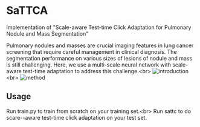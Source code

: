 # SaTTCA
Implementation of "Scale-aware Test-time Click Adaptation for Pulmonary Nodule and Mass Segmentation"

Pulmonary nodules and masses are crucial imaging features in lung cancer screening that require careful management in clinical diagnosis. The segmentation performance on various sizes of lesions of nodule and mass is still challenging. Here, we use a multi-scale neural network with scale-aware test-time adaptation to address this challenge.\<br>
![introduction](http://github.com//SplinterLi/SaTTCA/main/figures/introduction.png)\<br>
![method](http://github.com//SplinterLi/SaTTCA/main/figures/method.png)
## Usage
Run train.py to train from scratch on your training set.\<br>
Run sattc to do scare--aware test-time click adaptation on your test set.
